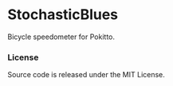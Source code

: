 # StochasticBlues
Bicycle speedometer for Pokitto.

### License
Source code is released under the MIT License.

